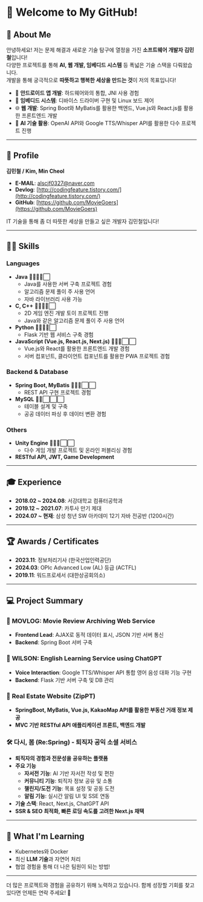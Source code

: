 # 👋 Welcome to My GitHub!

## 🚀 About Me  
안녕하세요! 저는 문제 해결과 새로운 기술 탐구에 열정을 가진 **소프트웨어 개발자 김민철**입니다!  
다양한 프로젝트를 통해 **AI, 웹 개발, 임베디드 시스템** 등 폭넓은 기술 스택을 다뤄왔습니다.  
개발을 통해 궁극적으로 **따뜻하고 행복한 세상을 만드는 것**이 저의 목표입니다!  

- 📱 **안드로이드 앱 개발**: 하드웨어와의 통합, JNI 사용 경험  
- 🔧 **임베디드 시스템**: 디바이스 드라이버 구현 및 Linux 보드 제어  
- 🌐 **웹 개발**: Spring Boot와 MyBatis를 활용한 백엔드, Vue.js와 React.js를 활용한 프론트엔드 개발  
- 🤖 **AI 기술 활용**: OpenAI API와 Google TTS/Whisper API를 활용한 다수 프로젝트 진행  

---

## 💼 Profile  

**김민철 / Kim, Min Cheol**
- **E-MAIL**: alscjf0327@naver.com  
- **Devlog**: [http://codingfeature.tistory.com/](http://codingfeature.tistory.com/)  
- **GitHub**: [https://github.com/MovieGoers](https://github.com/MovieGoers)  

IT 기술을 통해 좀 더 따뜻한 세상을 만들고 싶은 개발자 김민철입니다!  

---

## 👨‍💻 Skills  

### **Languages**  
- **Java** 🔵🔵🔵🔵⬜  
  - Java를 사용한 서버 구축 프로젝트 경험
  - 알고리즘 문제 풀이 주 사용 언어
  - 자바 라이브러리 사용 가능  
- **C, C++** 🔵🔵🔵🔵⬜  
  - 2D 게임 엔진 개발 토이 프로젝트 진행
  - Java와 같은 알고리즘 문제 풀이 주 사용 언어  
- **Python** 🔵🔵🔵🔵⬜  
  - Flask 기반 웹 서비스 구축 경험  
- **JavaScript (Vue.js, React.js, Next.js)** 🔵🔵🔵⬜⬜  
  - Vue.js와 React를 활용한 프론트엔드 개발 경험
  - 서버 컴포넌트, 클라이언트 컴포넌트를 활용한 PWA 프로젝트 경험

### **Backend & Database**  
- **Spring Boot, MyBatis** 🔵🔵🔵⬜⬜  
  - REST API 구현 프로젝트 경험  
- **MySQL** 🔵🔵⬜⬜⬜  
  - 테이블 설계 및 구축
  - 공공 데이터 파싱 후 데이터 변환 경험  

### **Others**  
- **Unity Engine** 🔵🔵🔵⬜⬜  
  - 다수 게임 개발 프로젝트 및 온라인 퍼블리싱 경험  
- **RESTful API, JWT, Game Development**  

---

## 🎓 Experience  
- **2018.02 ~ 2024.08**: 서강대학교 컴퓨터공학과  
- **2019.12 ~ 2021.07**: 카투사 만기 제대  
- **2024.07 ~ 현재**: 삼성 청년 SW 아카데미 12기 자바 전공반 (1200시간)  

---

## 🏆 Awards / Certificates  
- **2023.11**: 정보처리기사 (한국산업인력공단)  
- **2024.03**: OPIc Advanced Low (AL) 등급 (ACTFL)  
- **2019.11**: 워드프로세서 (대한상공회의소)  

---

## 💻 Project Summary  

### 🎥 **MOVLOG: Movie Review Archiving Web Service**  
- **Frontend Lead**: AJAX로 동적 데이터 표시, JSON 기반 서버 통신  
- **Backend**: Spring Boot 서버 구축  

### 🤖 **WILSON: English Learning Service using ChatGPT**  
- **Voice Interaction**: Google TTS/Whisper API 통합 영어 음성 대화 기능 구현  
- **Backend**: Flask 기반 서버 구축 및 DB 관리  

### 🏡 **Real Estate Website (ZipPT)**  
- **SpringBoot, MyBatis, Vue.js, KakaoMap API를 활용한 부동산 거래 정보 제공**  
- **MVC 기반 RESTful API 애플리케이션 프론트, 백엔드 개발**  

### 🛠️ **다시, 봄 (Re:Spring) - 퇴직자 공익 소셜 서비스**  
- **퇴직자의 경험과 전문성을 공유하는 플랫폼**  
- **주요 기능**  
  - **자서전 기능**: AI 기반 자서전 작성 및 편찬  
  - **커뮤니티 기능**: 퇴직자 정보 공유 및 소통  
  - **챌린지/도전 기능**: 목표 설정 및 공동 도전  
  - **알림 기능**: 실시간 알림 UI 및 SSE 연동  
- **기술 스택**: React, Next.js, ChatGPT API  
- **SSR & SEO 최적화, 빠른 로딩 속도를 고려한 Next.js 채택**  

---

## 🌱 What I'm Learning  
- Kubernetes와 Docker  
- 최신 **LLM 기술**과 자연어 처리  
- 협업 경험을 통해 더 나은 팀원이 되는 방법!  

---

더 많은 프로젝트와 경험을 공유하기 위해 노력하고 있습니다. 함께 성장할 기회를 찾고 있다면 언제든 연락 주세요! 🚀
